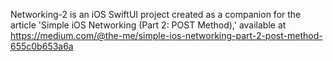 Networking-2 is an iOS SwiftUI project created as a companion for the article 'Simple iOS Networking (Part 2: POST Method),' available at https://medium.com/@the-me/simple-ios-networking-part-2-post-method-655c0b653a6a
